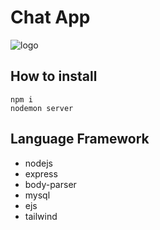 # Chat App

![logo](https://cdn.discordapp.com/attachments/1198124910950752288/1205888967837224960/image.png?ex=65da029e&is=65c78d9e&hm=a1f0bb023cacee88d4701d0fed2e3241b3ed7bc64f20f3af3b7a7a0302b20cd6&)

## How to install
```
npm i
nodemon server
```

## Language Framework
* nodejs
* express
* body-parser
* mysql
* ejs
* tailwind
